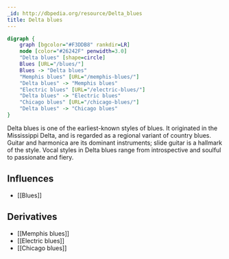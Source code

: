 ```yaml
---
_id: http://dbpedia.org/resource/Delta_blues
title: Delta blues
---
```


```dot
digraph {
	graph [bgcolor="#F3DDB8" rankdir=LR]
	node [color="#26242F" penwidth=3.0]
	"Delta blues" [shape=circle]
	Blues [URL="/blues/"]
	Blues -> "Delta blues"
	"Memphis blues" [URL="/memphis-blues/"]
	"Delta blues" -> "Memphis blues"
	"Electric blues" [URL="/electric-blues/"]
	"Delta blues" -> "Electric blues"
	"Chicago blues" [URL="/chicago-blues/"]
	"Delta blues" -> "Chicago blues"
}
```

Delta blues is one of the earliest-known styles of blues. It originated in the Mississippi Delta, and is regarded as a regional variant of country blues. Guitar and harmonica are its dominant instruments; slide guitar is a hallmark of the style. Vocal styles in Delta blues range from introspective and soulful to passionate and fiery.

## Influences
- [[Blues]]

## Derivatives
- [[Memphis blues]]
- [[Electric blues]]
- [[Chicago blues]]

